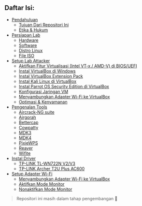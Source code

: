 ## Daftar Isi:
- [Pendahuluan](https://github.com/fixploit03/Pentest-WiFi/blob/main/docs/pendahuluan.md#pendahuluan)
  - [Tujuan Dari Repositori Ini](https://github.com/fixploit03/Pentest-WiFi/blob/main/docs/pendahuluan.md#tujuan-dari-repositori-ini)
  - [Etika & Hukum](https://github.com/fixploit03/Pentest-WiFi/blob/main/docs/pendahuluan.md#etika--hukum)
- [Persiapan Lab](https://github.com/fixploit03/Pentest-WiFi/blob/main/docs/persiapan%20lab.md#persiapan-lab)
  - [Hardware](https://github.com/fixploit03/Pentest-WiFi/blob/main/docs/persiapan%20lab.md#hardware)
  - [Software](https://github.com/fixploit03/Pentest-WiFi/blob/main/docs/persiapan%20lab.md#software)
  - [Distro Linux](https://github.com/fixploit03/Pentest-WiFi/blob/main/docs/persiapan%20lab.md#distro-linux)
  - [File ISO](https://github.com/fixploit03/Pentest-WiFi/blob/main/docs/persiapan%20lab.md#file-iso)
- [Setup Lab Attacker]()
  - [Aktifkan Fitur Virtualisasi (Intel VT-x / AMD-V) di BIOS/UEFI]()
  - [Instal VirtualBox di Windows]()
  - [Instal VirtualBox Extension Pack]()
  - [Instal Kali Linux di VirtualBox]()
  - [Instal Parrot OS Security Edition di VirtualBox]()
  - [Konfigurasi Jaringan VM]()
  - [Menyambungkan Adapter Wi-Fi ke VirtualBox]()
  - [Optimasi & Kenyamanan]()
- [Pengenalan Tools](https://github.com/fixploit03/Pentest-WiFi/blob/main/docs/pengenalan%20tools.md#pengenalan-tools)
  - [Aircrack-NG suite](https://github.com/fixploit03/Pentest-WiFi/blob/main/docs/pengenalan%20tools.md#aircrack-ng-suite)
  - [Airgorah](https://github.com/fixploit03/Pentest-WiFi/blob/main/docs/pengenalan%20tools.md#airgorah)
  - [Bettercap](https://github.com/fixploit03/Pentest-WiFi/blob/main/docs/pengenalan%20tools.md#bettercap)
  - [Cowpatty](https://github.com/fixploit03/Pentest-WiFi/blob/main/docs/pengenalan%20tools.md#cowpatty)
  - [MDK3](https://github.com/fixploit03/Pentest-WiFi/blob/main/docs/pengenalan%20tools.md#mdk3)
  - [MDK4](https://github.com/fixploit03/Pentest-WiFi/blob/main/docs/pengenalan%20tools.md#mdk4)
  - [PixieWPS](https://github.com/fixploit03/Pentest-WiFi/blob/main/docs/pengenalan%20tools.md#pixiewps)
  - [Reaver](https://github.com/fixploit03/Pentest-WiFi/blob/main/docs/pengenalan%20tools.md#reaver)
  - [Wifite](https://github.com/fixploit03/Pentest-WiFi/blob/main/docs/pengenalan%20tools.md#wifite)
- [Instal Driver]()
  - [TP-LINK TL-WN722N V2/V3](https://github.com/fixploit03/Pentest-WiFi/tree/main/instal%20driver/TP-LINK%20TL-WN722N%20V2)
  - [TP-LINK Archer T2U Plus AC600](https://github.com/fixploit03/Pentest-WiFi/tree/main/instal%20driver/TP-LINK%20Archer%20T2U%20Plus%20AC600)
- [Setup Adapter Wi-Fi](https://github.com/fixploit03/Pentest-WiFi/blob/main/docs/setup%20adapter%20wifi.md#setup-adapter-wi-fi)
  - [Menyambungkan Adapter Wi-Fi ke VirtualBox](https://github.com/fixploit03/Pentest-WiFi/blob/main/docs/setup%20adapter%20wifi.md#menyambungkan-adapter-wi-fi-ke-virtualbox)
  - [Aktifkan Mode Monitor](https://github.com/fixploit03/Pentest-WiFi/blob/main/docs/setup%20adapter%20wifi.md#aktifkan-mode-monitor)
  - [Nonaktifkan Mode Monitor](https://github.com/fixploit03/Pentest-WiFi/blob/main/docs/setup%20adapter%20wifi.md#nonaktifkan-mode-monitor)

> Repositori ini masih dalam tahap pengembangan 🚧
